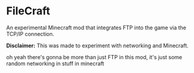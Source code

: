 # FileCraft
An experimental Minecraft mod that integrates FTP into the game via the TCP/IP connection.

**Disclaimer:** This was made to experiment with networking and Minecraft.

oh yeah there's gonna be more than just FTP in this mod, it's just some random networking in stuff in minecraft
